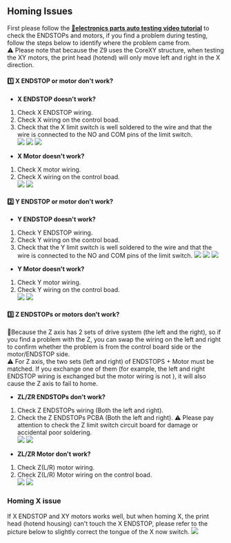 ## Homing Issues
First please follow the [:movie_camera:**electronics parts auto testing video tutorial**](https://youtu.be/Mf92BlmKA0A) to check the ENDSTOPs and motors, if you find a problem during testing, follow the steps below to identify where the problem came from.  
:warning: Please note that because the Z9 uses the CoreXY structure, when testing the XY motors, the print head (hotend) will only move left and right in the X direction.
#### :one: X ENDSTOP or motor don't work?
- **X ENDSTOP doesn't work?**  
1. Check X ENDSTOP wiring.    
2. Check X wiring on the control boad.   
3. Check that the X limit switch is well soldered to the wire and that the wire is connected to the NO and COM pins of the limit switch.   
![](x_endstop_wring.jpg) ![](xy_wiring_board.jpg) ![](X_limitswitch.jpg)
- **X Motor doesn't work?**  
1. Check X motor wiring.    
2. Check X wiring on the control boad.   
![](x_motor_wring.jpg) ![](xy_wiring_board.jpg)

#### :two: Y ENDSTOP or motor don't work?
- **Y ENDSTOP doesn't work?**  
1. Check Y ENDSTOP wiring.    
2. Check Y wiring on the control boad.   
3. Check that the Y limit switch is well soldered to the wire and that the wire is connected to the NO and COM pins of the limit switch.
![](y_endstop_wring.jpg)  ![](xy_wiring_board.jpg) ![](y_limitswitch.jpg)
- **Y Motor doesn't work?**  
1. Check Y motor wiring.    
2. Check Y wiring on the control boad.   
![](y_motor_wring.jpg) ![](xy_wiring_board.jpg)

#### :three: Z ENDSTOPs or motors don't work?
:loudspeaker:Because the Z axis has 2 sets of drive system (the left and the right), so if you find a problem with the Z, you can swap the wiring on the left and right to confirm whether the problem is from the control board side or the motor/ENDSTOP side.   
:warning: For Z axis, the two sets (left and right) of ENDSTOPS + Motor must be matched. If you exchange one of them (for example, the left and right ENDSTOP wiring is exchanged but the motor wiring is not ), it will also cause the Z axis to fail to home.  
- **ZL/ZR ENDSTOPs don't work?**  
1. Check Z ENDSTOPs wiring (Both the left and right).    
2. Check the Z ENDSTOPs PCBA  (Both the left and right). :warning: Please pay attention to check the Z limit switch circuit board for damage or accidental poor soldering.   
![](Z_endstop_wring.jpg) ![](Z_endstop.jpg)
- **ZL/ZR Motor don't work?**  
1. Check Z(L/R) motor wiring.    
2. Check Z(L/R) Motor wiring on the control boad.   
![](Z_motor_wring.jpg) ![](Z_wiring_board.jpg)

### Homing X issue
If X ENDSTOP and XY motors works well, but when homing X, the print head (hotend housing) can't touch the X ENDSTOP, please refer to the picture below to slightly correct the tongue of the X now switch.
![](correct_x_switch.jpg)
